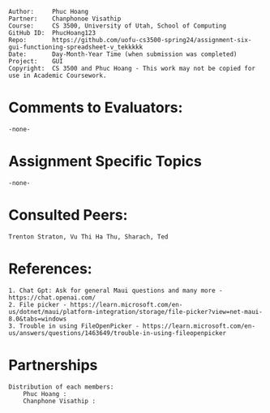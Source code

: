 ```
Author:     Phuc Hoang
Partner:    Chanphonoe Visathip
Course:     CS 3500, University of Utah, School of Computing
GitHub ID:  PhucHoang123
Repo:       https://github.com/uofu-cs3500-spring24/assignment-six-gui-functioning-spreadsheet-v_tekkkkk
Date:       Day-Month-Year Time (when submission was completed) 
Project:    GUI
Copyright:  CS 3500 and Phuc Hoang - This work may not be copied for use in Academic Coursework.
```

# Comments to Evaluators:
	-none-

# Assignment Specific Topics
	-none-
# Consulted Peers:
    Trenton Straton, Vu Thi Ha Thu, Sharach, Ted
# References:

    1. Chat Gpt: Ask for general Maui questions and many more - https://chat.openai.com/
    2. File picker - https://learn.microsoft.com/en-us/dotnet/maui/platform-integration/storage/file-picker?view=net-maui-8.0&tabs=windows
    3. Trouble in using FileOpenPicker - https://learn.microsoft.com/en-us/answers/questions/1463649/trouble-in-using-fileopenpicker
# Partnerships
    Distribution of each members:
        Phuc Hoang :
        Chanphone Visathip : 